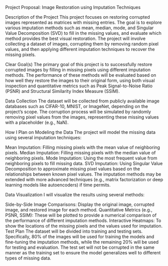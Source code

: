 Project Proposal: Image Restoration using Imputation Techniques


Description of the Project
This project focuses on restoring corrupted images represented as matrices with missing entries. The goal is to explore various imputation methods such as mean, median, mode, and Singular Value Decomposition (SVD) to fill in the missing values, and evaluate which method provides the best visual restoration. The project will involve collecting a dataset of images, corrupting them by removing random pixel values, and then applying different imputation techniques to recover the missing pixels.

Clear Goal(s)
The primary goal of this project is to successfully restore corrupted images by filling in missing pixels using different imputation methods. The performance of these methods will be evaluated based on how well they restore the images to their original form, using both visual inspection and quantitative metrics such as Peak Signal-to-Noise Ratio (PSNR) and Structural Similarity Index Measure (SSIM).

Data Collection
The dataset will be collected from publicly available image databases such as CIFAR-10, MNIST, or ImageNet, depending on the project’s scope. The corruption process will be simulated by randomly removing pixel values from the images, representing these missing values with a placeholder (e.g., NaN).

How I Plan on Modeling the Data
The project will model the missing data using several imputation techniques:

Mean Imputation: Filling missing pixels with the mean value of neighboring pixels.
Median Imputation: Filling missing pixels with the median value of neighboring pixels.
Mode Imputation: Using the most frequent value from neighboring pixels to fill missing data.
SVD Imputation: Using Singular Value Decomposition to approximate missing pixel values based on the relationships between known pixel values.
The imputation methods may be extended with more advanced techniques (e.g., matrix factorization or deep learning models like autoencoders) if time permits.

Data Visualization
I will visualize the results using several methods:

Side-by-Side Image Comparisons: Display the original image, corrupted image, and restored image for each method.
Quantitative Metrics (e.g., PSNR, SSIM): These will be plotted to provide a numerical comparison of the performance of different imputation methods.
Interactive Heatmaps: To show the locations of the missing pixels and the values used for imputation.
Test Plan
The dataset will be divided into training and testing sets. Specifically, 80% of the images will be used for training the models and fine-tuning the imputation methods, while the remaining 20% will be used for testing and evaluation. The test set will not be corrupted in the same manner as the training set to ensure the model generalizes well to different types of missing data.

